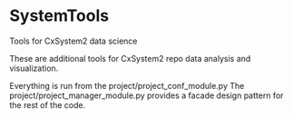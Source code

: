 # SystemTools
Tools for CxSystem2 data science

These are additional tools for CxSystem2 repo data analysis and visualization. 

Everything is run from the project/project_conf_module.py 
The project/project_manager_module.py provides a facade 
design pattern for the rest of the code.
